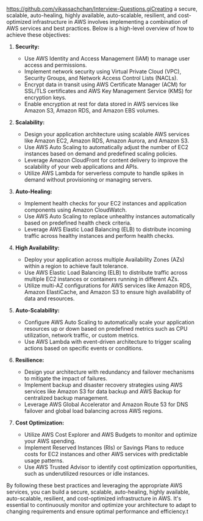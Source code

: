 https://github.com/vikassachchan/Interview-Questions.giCreating a secure, scalable, auto-healing, highly available, auto-scalable, resilient, and cost-optimized infrastructure in AWS involves implementing a combination of AWS services and best practices. Below is a high-level overview of how to achieve these objectives:

1. **Security:**
   - Use AWS Identity and Access Management (IAM) to manage user access and permissions.
   - Implement network security using Virtual Private Cloud (VPC), Security Groups, and Network Access Control Lists (NACLs).
   - Encrypt data in transit using AWS Certificate Manager (ACM) for SSL/TLS certificates and AWS Key Management Service (KMS) for encryption keys.
   - Enable encryption at rest for data stored in AWS services like Amazon S3, Amazon RDS, and Amazon EBS volumes.

2. **Scalability:**
   - Design your application architecture using scalable AWS services like Amazon EC2, Amazon RDS, Amazon Aurora, and Amazon S3.
   - Use AWS Auto Scaling to automatically adjust the number of EC2 instances based on demand and predefined scaling policies.
   - Leverage Amazon CloudFront for content delivery to improve the scalability of your web applications and APIs.
   - Utilize AWS Lambda for serverless compute to handle spikes in demand without provisioning or managing servers.

3. **Auto-Healing:**
   - Implement health checks for your EC2 instances and application components using Amazon CloudWatch.
   - Use AWS Auto Scaling to replace unhealthy instances automatically based on predefined health check criteria.
   - Leverage AWS Elastic Load Balancing (ELB) to distribute incoming traffic across healthy instances and perform health checks.

4. **High Availability:**
   - Deploy your application across multiple Availability Zones (AZs) within a region to achieve fault tolerance.
   - Use AWS Elastic Load Balancing (ELB) to distribute traffic across multiple EC2 instances or containers running in different AZs.
   - Utilize multi-AZ configurations for AWS services like Amazon RDS, Amazon ElastiCache, and Amazon S3 to ensure high availability of data and resources.

5. **Auto-Scalability:**
   - Configure AWS Auto Scaling to automatically scale your application resources up or down based on predefined metrics such as CPU utilization, network traffic, or custom metrics.
   - Use AWS Lambda with event-driven architecture to trigger scaling actions based on specific events or conditions.

6. **Resilience:**
   - Design your architecture with redundancy and failover mechanisms to mitigate the impact of failures.
   - Implement backup and disaster recovery strategies using AWS services like Amazon S3 for data backup and AWS Backup for centralized backup management.
   - Leverage AWS Global Accelerator and Amazon Route 53 for DNS failover and global load balancing across AWS regions.

7. **Cost Optimization:**
   - Utilize AWS Cost Explorer and AWS Budgets to monitor and optimize your AWS spending.
   - Implement Reserved Instances (RIs) or Savings Plans to reduce costs for EC2 instances and other AWS services with predictable usage patterns.
   - Use AWS Trusted Advisor to identify cost optimization opportunities, such as underutilized resources or idle instances.

By following these best practices and leveraging the appropriate AWS services, you can build a secure, scalable, auto-healing, highly available, auto-scalable, resilient, and cost-optimized infrastructure in AWS. It's essential to continuously monitor and optimize your architecture to adapt to changing requirements and ensure optimal performance and efficiency.t
